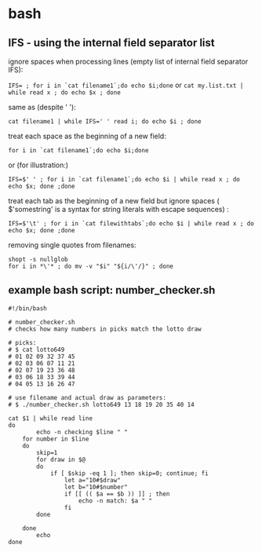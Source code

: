 # bash

## IFS - using the internal field separator list


ignore spaces when processing lines (empty list of internal field separator IFS): 

```IFS= ; for i in `cat filename1`;do echo $i;done``` 
or
```cat my.list.txt | while read x ; do echo $x ; done```


same as (despite ' '): 

```cat filename1 | while IFS=' ' read i; do echo $i ; done``` 
 
treat each space as the beginning of a new field: 


```for i in `cat filename1`;do echo $i;done```

or (for illustration:) 

```IFS=$' ' ; for i in `cat filename1`;do echo $i | while read x ; do echo $x; done ;done```
 
treat each tab as the beginning of a new field but ignore spaces ( $'somestring' is a syntax for string literals with escape sequences) : 

```IFS=$'\t' ; for i in `cat filewithtabs`;do echo $i | while read x ; do echo $x; done ;done```

removing single quotes from filenames:

```
shopt -s nullglob
for i in *\'* ; do mv -v "$i" "${i/\'/}" ; done
```

## example bash script: number_checker.sh
```
#!/bin/bash

# number_checker.sh
# checks how many numbers in picks match the lotto draw

# picks:
# $ cat lotto649
# 01 02 09 32 37 45
# 02 03 06 07 11 21
# 02 07 19 23 36 48
# 03 06 18 33 39 44
# 04 05 13 16 26 47

# use filename and actual draw as parameters:
# $ ./number_checker.sh lotto649 13 18 19 20 35 40 14

cat $1 | while read line
do
        echo -n checking $line " "
    for number in $line
    do
        skip=1
        for draw in $@
        do
            if [ $skip -eq 1 ]; then skip=0; continue; fi
                let a="10#$draw"
                let b="10#$number"
                if [[ (( $a == $b )) ]] ; then
                    echo -n match: $a " "
                fi
        done

    done
        echo
done
```
